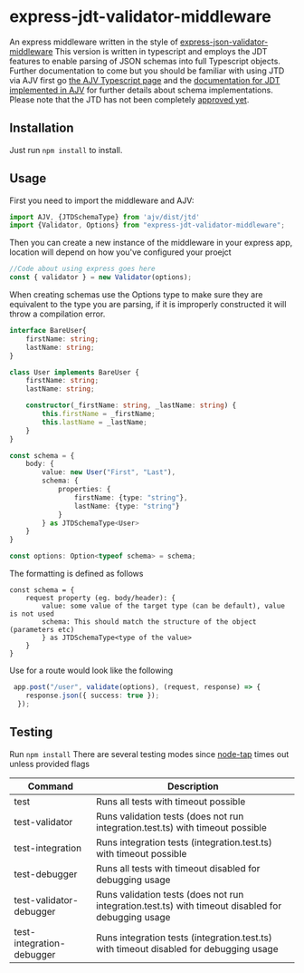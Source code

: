 # express-jdt-validator-middleware

An express middleware written in the style of [express-json-validator-middleware](https://github.com/simonplend/express-json-validator-middleware)
This version is written in typescript and employs the JDT features to enable parsing of JSON schemas 
into full Typescript objects. Further documentation to come but you should be familiar with using JTD via AJV
first go [the AJV Typescript page](https://ajv.js.org/guide/typescript.html) and the [documentation for JDT implemented in AJV](https://ajv.js.org/json-type-definition.html) for further details about schema 
implementations. Please note that the JTD has not been completely [approved yet](https://datatracker.ietf.org/doc/rfc8927/).

## Installation
Just run `npm install` to install.

## Usage
First you need to import the middleware and AJV:

```typescript
import AJV, {JTDSchemaType} from 'ajv/dist/jtd'
import {Validator, Options} from "express-jdt-validator-middleware";
```

Then you can create a new instance of the middleware in your express app, location
will depend on how you've configured your proejct

```typescript
//Code about using express goes here
const { validator } = new Validator(options);
```

When creating schemas use the Options type to make sure they are equivalent to the type you are parsing, if it
is improperly constructed it will throw a compilation error.
```typescript
interface BareUser{
    firstName: string;
    lastName: string;
}

class User implements BareUser {
    firstName: string;
    lastName: string;

    constructor(_firstName: string, _lastName: string) {
        this.firstName = _firstName;
        this.lastName = _lastName;
    }
}

const schema = {
    body: {
        value: new User("First", "Last"),
        schema: {
            properties: {
                firstName: {type: "string"},
                lastName: {type: "string"}
            }
        } as JTDSchemaType<User>
    }
}

const options: Option<typeof schema> = schema;
```

The formatting is defined as follows
```text
const schema = {
    request property (eg. body/header): {
        value: some value of the target type (can be default), value is not used
        schema: This should match the structure of the object (parameters etc)
        } as JTDSchemaType<type of the value>
    }
}
```

Use for a route would look like the following
```typescript
 app.post("/user", validate(options), (request, response) => {
    response.json({ success: true });
  });
```

## Testing
Run `npm install`
There are several testing modes since [node-tap](https://node-tap.org) times out unless provided flags

| Command                   | Description                                                                                        |
|---------------------------|----------------------------------------------------------------------------------------------------|
| test                      | Runs all tests with timeout possible                                                               |
| test-validator            | Runs validation tests (does not run integration.test.ts) with timeout possible                     |
| test-integration          | Runs integration tests (integration.test.ts) with timeout possible                                 |
| test-debugger             | Runs all tests with timeout disabled for debugging usage                                           |
| test-validator-debugger   | Runs validation tests (does not run integration.test.ts) with timeout disabled for debugging usage |
| test-integration-debugger | Runs integration tests (integration.test.ts) with timeout disabled for debugging usage             |